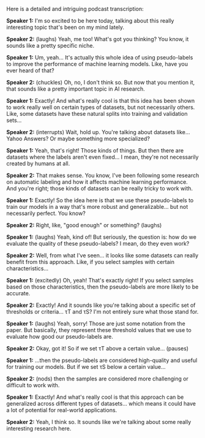 Here is a detailed and intriguing podcast transcription:

**Speaker 1:** I'm so excited to be here today, talking about this really interesting topic that's been on my mind lately.

**Speaker 2:** (laughs) Yeah, me too! What's got you thinking? You know, it sounds like a pretty specific niche.

**Speaker 1:** Um, yeah... It's actually this whole idea of using pseudo-labels to improve the performance of machine learning models. Like, have you ever heard of that?

**Speaker 2:** (chuckles) Oh, no, I don't think so. But now that you mention it, that sounds like a pretty important topic in AI research.

**Speaker 1:** Exactly! And what's really cool is that this idea has been shown to work really well on certain types of datasets, but not necessarily others. Like, some datasets have these natural splits into training and validation sets...

**Speaker 2:** (interrupts) Wait, hold up. You're talking about datasets like... Yahoo Answers? Or maybe something more specialized?

**Speaker 1:** Yeah, that's right! Those kinds of things. But then there are datasets where the labels aren't even fixed... I mean, they're not necessarily created by humans at all.

**Speaker 2:** That makes sense. You know, I've been following some research on automatic labeling and how it affects machine learning performance. And you're right; those kinds of datasets can be really tricky to work with.

**Speaker 1:** Exactly! So the idea here is that we use these pseudo-labels to train our models in a way that's more robust and generalizable... but not necessarily perfect. You know?

**Speaker 2:** Right, like, "good enough" or something? (laughs)

**Speaker 1:** (laughs) Yeah, kind of! But seriously, the question is: how do we evaluate the quality of these pseudo-labels? I mean, do they even work?

**Speaker 2:** Well, from what I've seen... it looks like some datasets can really benefit from this approach. Like, if you select samples with certain characteristics...

**Speaker 1:** (excitedly) Oh, yeah! That's exactly right! If you select samples based on those characteristics, then the pseudo-labels are more likely to be accurate.

**Speaker 2:** Exactly! And it sounds like you're talking about a specific set of thresholds or criteria... τT and τS? I'm not entirely sure what those stand for.

**Speaker 1:** (laughs) Yeah, sorry! Those are just some notation from the paper. But basically, they represent these threshold values that we use to evaluate how good our pseudo-labels are.

**Speaker 2:** Okay, got it! So if we set τT above a certain value... (pauses)

**Speaker 1:** ...then the pseudo-labels are considered high-quality and useful for training our models. But if we set τS below a certain value...

**Speaker 2:** (nods) then the samples are considered more challenging or difficult to work with.

**Speaker 1:** Exactly! And what's really cool is that this approach can be generalized across different types of datasets... which means it could have a lot of potential for real-world applications.

**Speaker 2:** Yeah, I think so. It sounds like we're talking about some really interesting research here.